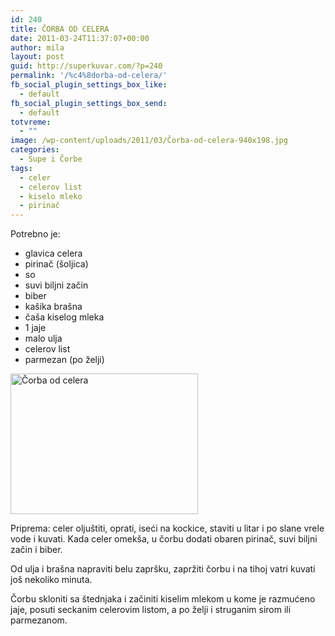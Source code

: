 ```yaml
---
id: 240
title: ČORBA OD CELERA
date: 2011-03-24T11:37:07+00:00
author: mila
layout: post
guid: http://superkuvar.com/?p=240
permalink: '/%c4%8dorba-od-celera/'
fb_social_plugin_settings_box_like:
  - default
fb_social_plugin_settings_box_send:
  - default
totvreme:
  - ""
image: /wp-content/uploads/2011/03/Čorba-od-celera-940x198.jpg
categories:
  - Supe i Čorbe
tags:
  - celer
  - celerov list
  - kiselo mleko
  - pirinač
---
```

Potrebno je:

  * glavica celera
  * pirinač (šoljica)
  * so
  * suvi biljni začin
  * biber
  * kašika brašna
  * čaša kiselog mleka
  * 1 jaje
  * malo ulja
  * celerov list
  * parmezan (po želji)

<img class="alignnone size-medium wp-image-5284" src="/wp-content/uploads/2011/03/Čorba-od-celera-300x225.jpg" alt="Čorba od celera" width="300" height="225" /> 

Priprema: celer oljuštiti, oprati, iseći na kockice, staviti u litar i po slane vrele vode i kuvati. Kada celer omekša, u čorbu dodati obaren pirinač, suvi biljni začin i biber.

Od ulja i brašna napraviti belu zapršku, zapržiti čorbu i na tihoj vatri kuvati još nekoliko minuta.

Čorbu skloniti sa štednjaka i začiniti kiselim mlekom u kome je razmućeno jaje, posuti seckanim celerovim listom, a po želji i struganim sirom ili parmezanom.